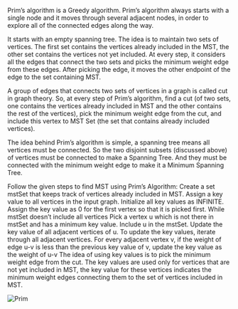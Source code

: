 Prim’s algorithm is a Greedy algorithm. Prim’s algorithm always starts with a single node and it moves through several adjacent nodes, in order to explore all of the connected edges along the way.

It starts with an empty spanning tree. The idea is to maintain two sets of vertices. The first set contains the vertices already included in the MST, the other set contains the vertices not yet included. At every step, it considers all the edges that connect the two sets and picks the minimum weight edge from these edges. After picking the edge, it moves the other endpoint of the edge to the set containing MST. 

A group of edges that connects two sets of vertices in a graph is called cut in graph theory. So, at every step of Prim’s algorithm, find a cut (of two sets, one contains the vertices already included in MST and the other contains the rest of the vertices), pick the minimum weight edge from the cut, and include this vertex to MST Set (the set that contains already included vertices).

The idea behind Prim’s algorithm is simple, a spanning tree means all vertices must be connected. So the two disjoint subsets (discussed above) of vertices must be connected to make a Spanning Tree. And they must be connected with the minimum weight edge to make it a Minimum Spanning Tree.

Follow the given steps to find MST using Prim’s Algorithm:
Create a set mstSet that keeps track of vertices already included in MST. 
Assign a key value to all vertices in the input graph. Initialize all key values as INFINITE. Assign the key value as 0 for the first vertex so that it is picked first. 
While mstSet doesn’t include all vertices 
Pick a vertex u which is not there in mstSet and has a minimum key value. 
Include u in the mstSet. 
Update the key value of all adjacent vertices of u. To update the key values, iterate through all adjacent vertices. For every adjacent vertex v, if the weight of edge u-v is less than the previous key value of v, update the key value as the weight of u-v
The idea of using key values is to pick the minimum weight edge from the cut. The key values are used only for vertices that are not yet included in MST, the key value for these vertices indicates the minimum weight edges connecting them to the set of vertices included in MST. 


![Prim](https://static.javatpoint.com/core/images/prims-algorithm-java.png)